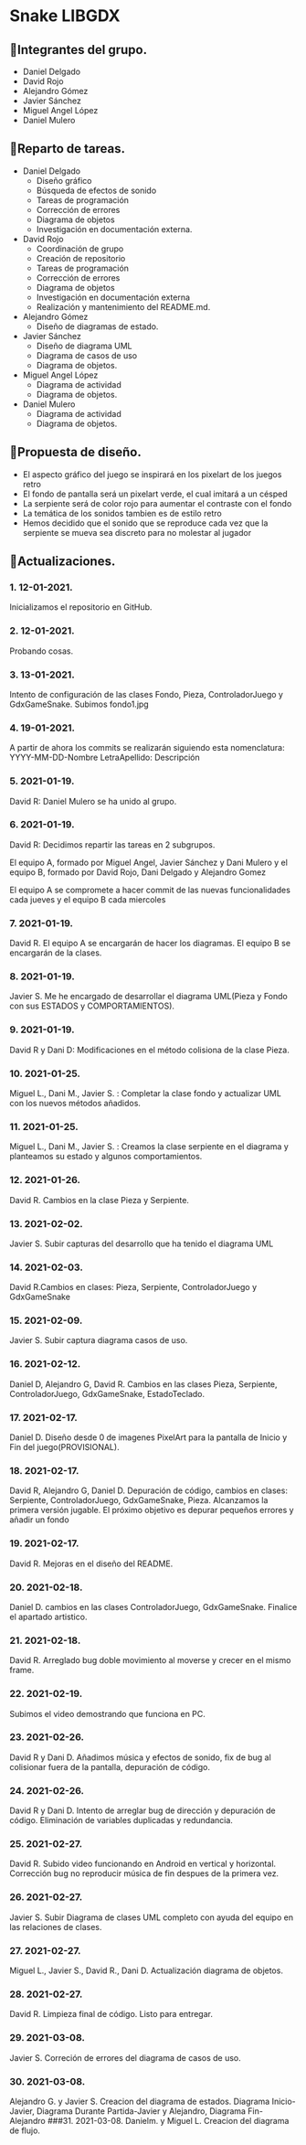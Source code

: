 # Snake LIBGDX

## 🔴Integrantes del grupo.

* Daniel Delgado
* David Rojo
* Alejandro Gómez
* Javier Sánchez
* Miguel Angel López
* Daniel Mulero

## 🔴Reparto de tareas.

* Daniel Delgado
  * Diseño gráfico
  * Búsqueda de efectos de sonido
  * Tareas de programación
  * Corrección de errores
  * Diagrama de objetos
  * Investigación en documentación externa.
* David Rojo
  * Coordinación de grupo
  * Creación de repositorio
  * Tareas de programación
  * Corrección de errores
  * Diagrama de objetos
  * Investigación en documentación externa
  * Realización y mantenimiento del README.md.
* Alejandro Gómez
  * Diseño de diagramas de estado.
* Javier Sánchez
  * Diseño de diagrama UML
  * Diagrama de casos de uso
  * Diagrama de objetos.
* Miguel Angel López
  * Diagrama de actividad
  * Diagrama de objetos.
* Daniel Mulero
  * Diagrama de actividad
  * Diagrama de objetos.

## 🔴Propuesta de diseño.

<ul>
  <li>El aspecto gráfico del juego se inspirará en los pixelart de los juegos retro</li>
  <li>El fondo de pantalla será un pixelart verde, el cual imitará a un césped</li>
  <li>La serpiente será de color rojo para aumentar el contraste con el fondo</li>
  <li>La temática de los sonidos tambien es de estilo retro</li>
  <li>Hemos decidido que el sonido que se reproduce cada vez que la serpiente se mueva sea discreto para no molestar al jugador</li>
</ul>

## 🔴Actualizaciones.

### 1. 12-01-2021.
Inicializamos el repositorio en GitHub.
### 2. 12-01-2021. 
Probando cosas.
### 3. 13-01-2021. 
Intento de configuración de las clases Fondo, Pieza, ControladorJuego y GdxGameSnake. Subimos fondo1.jpg
### 4. 19-01-2021. 
A partir de ahora los commits se realizarán siguiendo esta nomenclatura: YYYY-MM-DD-Nombre LetraApellido: Descripción
### 5. 2021-01-19. 
David R: Daniel Mulero se ha unido al grupo.
### 6. 2021-01-19. 
David R: Decidimos repartir las tareas en 2 subgrupos.

El equipo A, formado por Miguel Angel, Javier Sánchez y Dani Mulero y el equipo B, formado por David Rojo, Dani Delgado y Alejandro Gomez

El equipo A se compromete a hacer commit de las nuevas funcionalidades cada jueves y el equipo B cada miercoles
### 7. 2021-01-19.  
David R. El equipo A se encargarán de hacer los diagramas. El equipo B se encargarán de la clases.
### 8. 2021-01-19. 
Javier S. Me he encargado de desarrollar el diagrama UML(Pieza y Fondo con sus ESTADOS y COMPORTAMIENTOS).
### 9. 2021-01-19. 
David R y Dani D: Modificaciones en el método colisiona de la clase Pieza.
### 10. 2021-01-25. 
Miguel L., Dani M., Javier S. : Completar la clase fondo y actualizar UML con los nuevos métodos añadidos.
### 11. 2021-01-25. 
Miguel L., Dani M., Javier S. : Creamos la clase serpiente en el diagrama y planteamos su estado y algunos comportamientos.
### 12. 2021-01-26. 
David R. Cambios en la clase Pieza y Serpiente.
### 13. 2021-02-02. 
Javier S. Subir capturas del desarrollo que ha tenido el diagrama UML
### 14. 2021-02-03. 
David R.Cambios en clases: Pieza, Serpiente, ControladorJuego y GdxGameSnake
### 15. 2021-02-09. 
Javier S. Subir captura diagrama casos de uso.
### 16. 2021-02-12. 
Daniel D, Alejandro G, David R. Cambios en las clases Pieza, Serpiente, ControladorJuego, GdxGameSnake, EstadoTeclado.
### 17. 2021-02-17. 
Daniel D. Diseño desde 0 de imagenes PixelArt para la pantalla de Inicio y Fin del juego(PROVISIONAL).
### 18. 2021-02-17. 
David R, Alejandro G, Daniel D. Depuración de código, cambios en clases: Serpiente, ControladorJuego, GdxGameSnake, Pieza. Alcanzamos la primera versión jugable. El próximo objetivo es depurar pequeños errores y añadir un fondo
### 19. 2021-02-17. 
David R. Mejoras en el diseño del README.
### 20. 2021-02-18. 
Daniel D. cambios en las clases ControladorJuego, GdxGameSnake. Finalice el apartado artistico.
### 21. 2021-02-18. 
David R. Arreglado bug doble movimiento al moverse y crecer en el mismo frame.
### 22. 2021-02-19. 
Subimos el video demostrando que funciona en PC.
### 23. 2021-02-26. 
David R y Dani D. Añadimos música y efectos de sonido, fix de bug al colisionar fuera de la pantalla, depuración de código.
### 24. 2021-02-26. 
David R y Dani D. Intento de arreglar bug de dirección y depuración de código. Eliminación de variables duplicadas y redundancia.
### 25. 2021-02-27. 
David R. Subido video funcionando en Android en vertical y horizontal. Corrección bug no reproducir música de fin despues de la primera vez.
### 26. 2021-02-27. 
Javier S. Subir Diagrama de clases UML completo con ayuda del equipo en las relaciones de clases.
### 27. 2021-02-27. 
Miguel L., Javier S., David R., Dani D. Actualización diagrama de objetos.
### 28. 2021-02-27. 
David R. Limpieza final de código. Listo para entregar.
### 29. 2021-03-08.
Javier S. Correción de errores del diagrama de casos de uso.
### 30. 2021-03-08.
Alejandro G. y Javier S. Creacion del diagrama de estados. Diagrama Inicio-Javier, Diagrama Durante Partida-Javier y Alejandro, Diagrama Fin-Alejandro
###31. 2021-03-08.
Danielm. y Miguel L. Creacion del diagrama de flujo.